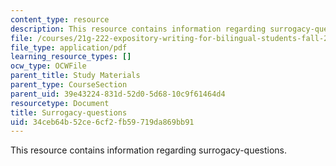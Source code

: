 ```yaml
---
content_type: resource
description: This resource contains information regarding surrogacy-questions.
file: /courses/21g-222-expository-writing-for-bilingual-students-fall-2002/34ceb64b52ce6cf2fb59719da869bb91_MIT21G_222F02_Surrogacy.pdf
file_type: application/pdf
learning_resource_types: []
ocw_type: OCWFile
parent_title: Study Materials
parent_type: CourseSection
parent_uid: 39e43224-831d-52d0-5d68-10c9f61464d4
resourcetype: Document
title: Surrogacy-questions
uid: 34ceb64b-52ce-6cf2-fb59-719da869bb91
---
```

This resource contains information regarding surrogacy-questions.

